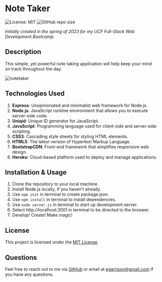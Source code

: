 # Note Taker

![License: MIT](https://img.shields.io/badge/License-MIT-yellow.svg) ![GitHub repo size](https://img.shields.io/github/repo-size/egarrisxn/express-note-taker)

_Initially created in the spring of 2023 for my UCF Full-Stack Web Development Bootcamp._

## Description

This simple, yet powerful note taking application will help keep your mind on track throughout the day.

![notetaker](https://github.com/egarrisxn/express-note-taker/assets/126130230/723268f7-f78a-40aa-a0b1-26cb625da2e9)

## Technologies Used

1. **Express**: Unopinionated and minimalist web framework for Node.js.
2. **Node.js**: JavaScript runtime environment that allows you to execute server-side code.
3. **Uniqid**: Unique ID generator for JavaScript.
4. **JavaScript**: Programming language used for client-side and server-side scripting.
5. **CSS3**: Cascading style sheets for styling HTML elements.
6. **HTML5**: The latest version of Hypertext Markup Language.
7. **BootstrapCDN**: Front-end framework that simplifies responsive web design.
8. **Heroku**: Cloud-based platform used to deploy and manage applications.

## Installation & Usage

1. Clone the repository to your local machine.
2. Install Node.js locally, if you haven't already.
3. Use `npm init` in terminal to create package.json.
4. Use `npm install` in terminal to install dependencies.
5. Use `node server.js` in terminal to start up development server.
6. Select http://localhost:3001 in terminal to be directed to the broswer.
7. Develop! Create! Make magic!

## License

This project is licensed under the [MIT License](LICENSE).

## Questions

Feel free to reach out to me via [GitHub](https://github.com/EGARRISXN) or email at egarrisxn@gmail.com if you have any questions.
